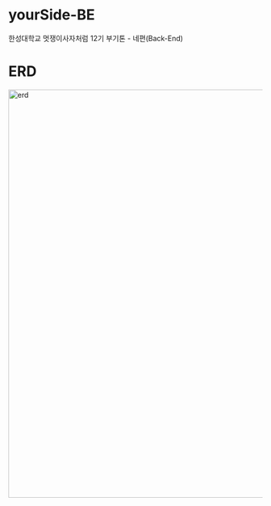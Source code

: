 # yourSide-BE
한성대학교 멋쟁이사자처럼 12기 부기톤 - 네편(Back-End)

# ERD
<img width="808" alt="erd" src="https://github.com/HSU-Likelion12-yourSide/YourSide-Server/assets/77336664/237b7633-4341-4f47-aef9-2163c7181e3b">

